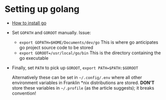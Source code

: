 # Setting up golang

* [How to install go](https://www.linode.com/docs/development/go/install-go-on-ubuntu/)
* Set `GOPATH` and `GOROOT` manually. Issue:
  * `export GOPATH=$HOME/Documents/dev/go` This is where go anticipates go project source code to be stored
  * `export GOROOT=/usr/local/go/bin` This is the directory containing the go executable
* Finally, set `PATH` to pick up `GOROOT`, `export PATH=$PATH:$GOROOT`

  Alternatively these can be set in `~/.config/.env` where all other environment variables in Franklin \*nix distributions are stored. **DON'T** store these variables in `~/.profile` (as the article suggests); it breaks convention!
